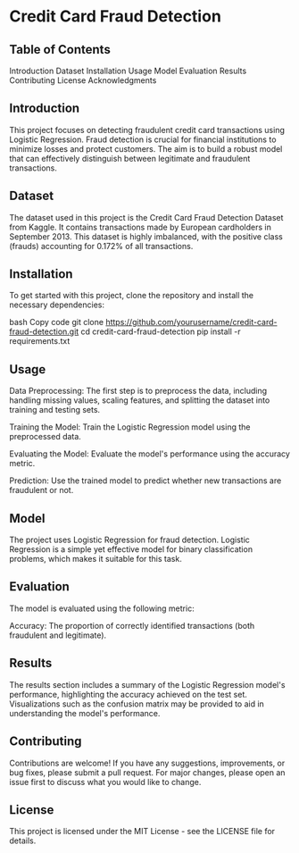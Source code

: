 # Credit Card Fraud Detection

## Table of Contents
Introduction
Dataset
Installation
Usage
Model
Evaluation
Results
Contributing
License
Acknowledgments
## Introduction
This project focuses on detecting fraudulent credit card transactions using Logistic Regression. Fraud detection is crucial for financial institutions to minimize losses and protect customers. The aim is to build a robust model that can effectively distinguish between legitimate and fraudulent transactions.

## Dataset
The dataset used in this project is the Credit Card Fraud Detection Dataset from Kaggle. It contains transactions made by European cardholders in September 2013. This dataset is highly imbalanced, with the positive class (frauds) accounting for 0.172% of all transactions.

## Installation
To get started with this project, clone the repository and install the necessary dependencies:

bash
Copy code
git clone https://github.com/yourusername/credit-card-fraud-detection.git
cd credit-card-fraud-detection
pip install -r requirements.txt
## Usage
Data Preprocessing: The first step is to preprocess the data, including handling missing values, scaling features, and splitting the dataset into training and testing sets.

Training the Model: Train the Logistic Regression model using the preprocessed data.

Evaluating the Model: Evaluate the model's performance using the accuracy metric.

Prediction: Use the trained model to predict whether new transactions are fraudulent or not.

## Model
The project uses Logistic Regression for fraud detection. Logistic Regression is a simple yet effective model for binary classification problems, which makes it suitable for this task.

## Evaluation
The model is evaluated using the following metric:

Accuracy: The proportion of correctly identified transactions (both fraudulent and legitimate).
## Results
The results section includes a summary of the Logistic Regression model's performance, highlighting the accuracy achieved on the test set. Visualizations such as the confusion matrix may be provided to aid in understanding the model's performance.

## Contributing
Contributions are welcome! If you have any suggestions, improvements, or bug fixes, please submit a pull request. For major changes, please open an issue first to discuss what you would like to change.

## License
This project is licensed under the MIT License - see the LICENSE file for details.
